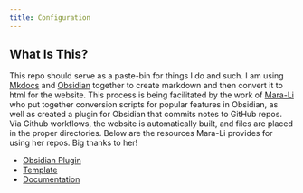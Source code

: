 ```yaml
---
title: Configuration
---
```

## What Is This?
This repo should serve as a paste-bin for things I do and such. I am using [Mkdocs](https://www.mkdocs.org/) and [Obsidian](https://obsidian.md/) together to create markdown and then convert it to html for the website. This process is being facilitated by the work of [Mara-Li](https://github.com/Mara-Li) who put together conversion scripts for popular features in Obsidian, as well as created a plugin for Obsidian that commits notes to GitHub repos. Via Github workflows, the website is automatically built, and files are placed in the proper directories. Below are the resources Mara-Li provides for using her repos. Big thanks to her!

- [Obsidian Plugin](https://github.com/ObsidianPublisher/obsidian-github-publisher)
- [Template](https://github.com/Mara-Li/obsidian-mkdocs-publisher-template)
- [Documentation](https://obsidian-publisher.netlify.app/)